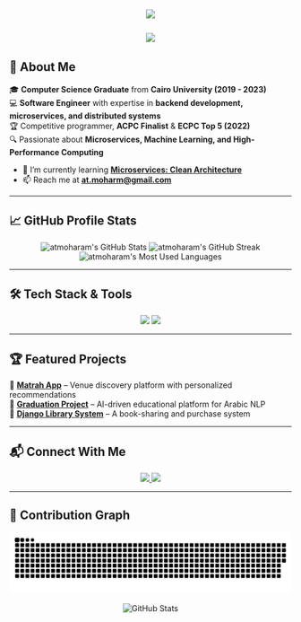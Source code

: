 <h1 align="center">
    <img src="https://readme-typing-svg.herokuapp.com/?font=Inter&size=48&center=true&vCenter=true&width=500&height=70&color=4493F8&duration=4000&lines=Hi+There!+👋;+I'm+Ahmed+Tarek!;" />
</h1>

<p align="center">
  <img src="https://media2.giphy.com/media/v1.Y2lkPTc5MGI3NjExNGZ5ZDBrcnpqeHpkcnhrOTI4bDQ2c2g4ZDBqdTVtcXlqZ3djc3JoNiZlcD12MV9pbnRlcm5hbF9naWZfYnlfaWQmY3Q9Zw/RbDKaczqWovIugyJmW/giphy.gif" width="500">
</p>

## 🚀 About Me
🎓 **Computer Science Graduate** from **Cairo University (2019 - 2023)**  
💻 **Software Engineer** with expertise in **backend development, microservices, and distributed systems**  
🏆 Competitive programmer, **ACPC Finalist** & **ECPC Top 5 (2022)**  
🔍 Passionate about **Microservices, Machine Learning, and High-Performance Computing**  

- 🌱 I’m currently learning **[Microservices: Clean Architecture](https://www.udemy.com/course/microservices-clean-architecture-ddd-saga-outbox-kafka-kubernetes)**
- 📫 Reach me at **at.moharm@gmail.com**

---

## 📈 GitHub Profile Stats
<div align="center">
  <img width=390 src="https://github-readme-stats.vercel.app/api?username=atmoharam&theme=transparent&count_private=true&show_icons=true&rank_icon=github&locale=en" alt="atmoharam's GitHub Stats" />
  <img width=390 src="https://github-readme-streak-stats.herokuapp.com/?user=atmoharam&theme=transparent&count_private=true&border_radius=10&locale=en" alt="atmoharam's GitHub Streak" />
  <img width=325 src="https://github-readme-stats.vercel.app/api/top-langs?username=atmoharam&theme=transparent&layout=donut&hide=css&langs_count=8&border_radius=10&show_icons=true&locale=en" alt="atmoharam's Most Used Languages" />
</div>

---

## 🛠️ Tech Stack & Tools

<p align="center">
  <img src="https://skillicons.dev/icons?i=java,spring,ts,nodejs,angular,mongodb,postgres,django,dotnet" />
  <img src="https://skillicons.dev/icons?i=html,css,sass,js,figma,docker,postman,kubernetes" />
</p>

---

## 🏆 Featured Projects  
🔹 **[Matrah App](https://github.com/atmoharam/Matrah-App)** – Venue discovery platform with personalized recommendations  
🔹 **[Graduation Project](https://github.com/atmoharam/Graduation-project)** – AI-driven educational platform for Arabic NLP  
🔹 **[Django Library System](https://github.com/atmoharam/Django-Library-System)** – A book-sharing and purchase system  

---

## 📬 Connect With Me  
<div align="center">
  <a href="mailto:at.moharm@gmail.com">
    <img src="https://img.shields.io/badge/Gmail-333333?style=for-the-badge&logo=gmail&logoColor=red" />
  </a>
  <a href="https://www.linkedin.com/in/ahmedmoharm/" target="_blank">
    <img src="https://img.shields.io/badge/LinkedIn-0077B5?style=for-the-badge&logo=linkedin&logoColor=white" />
  </a>
</div>

---

## 🐍 Contribution Graph  
<div align=center>
    
  ![Snake animation](https://github.com/atmoharam/atmoharam/blob/output/github-contribution-grid-snake.svg)

  ![GitHub Stats](https://github-readme-stats.vercel.app/api?username=atmoharam&show_icons=true&theme=dark)
</div>



